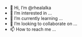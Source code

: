- 👋 Hi, I’m @rhealalka
- 👀 I’m interested in ...
- 🌱 I’m currently learning ...
- 💞️ I’m looking to collaborate on ...
- 📫 How to reach me ...

<!---
rhealalka/rhealalka is a ✨ special ✨ repository because its `README.md` (this file) appears on your GitHub profile.
You can click the Preview link to take a look at your changes.
--->
